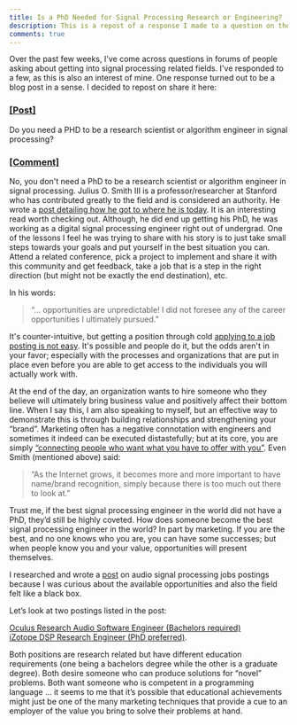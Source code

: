 ```yaml
---
title: Is a PhD Needed for Signal Processing Research or Engineering?
description: This is a repost of a response I made to a question on the DSP subreddit; namely, "Do you need a PHD to be a research scientist or algorithm engineer in signal processing?"
comments: true
---
```


Over the past few weeks, I've come across questions in forums of people asking about getting into signal processing related fields.  I've responded to a few, as this is also an interest of mine.  One response turned out to be a blog post in a sense.  I decided to repost on share it here:



### [[Post]][reddit-post]
Do you need a PHD to be a research scientist or algorithm engineer in signal processing?

### [[Comment]][reddit-comment]
No, you don't need a PhD to be a research scientist or algorithm engineer in signal processing.
Julius O. Smith III is a professor/researcher at Stanford who has contributed greatly to the field and is considered an authority. He wrote a [post detailing how he got to where he is today][jos-blog]. It is an interesting read worth checking out. Although, he did end up getting his PhD, he was working as a digital signal processing engineer right out of undergrad. One of the lessons I feel he was trying to share with his story is to just take small steps towards your goals and put yourself in the best situation you can. Attend a related conference, pick a project to implement and share it with this community and get feedback, take a job that is a step in the right direction (but might not be exactly the end destination), etc.

In his words:
> “… opportunities are unpredictable! I did not foresee any of the career opportunities I ultimately pursued.”

It's counter-intuitive, but getting a position through cold [applying to a job posting is not easy][mackenzie-job-ads]. It's possible and people do it, but the odds aren't in your favor; especially with the processes and organizations that are put in place even before you are able to get access to the individuals you will actually work with.

At the end of the day, an organization wants to hire someone who they believe will ultimately bring business value and positively affect their bottom line. When I say this, I am also speaking to myself, but an effective way to demonstrate this is through building relationships and strengthening your “brand”. Marketing often has a negative connotation with engineers and sometimes it indeed can be executed distastefully; but at its core, you are simply [“connecting people who want what you have to offer with you”][sonmez-marketing]. Even Smith (mentioned above) said:

> “As the Internet grows, it becomes more and more important to have name/brand recognition, simply because there is too much out there to look at.”

Trust me, if the best signal processing engineer in the world did not have a PhD, they’d still be highly coveted. How does someone become the best signal processing engineer in the world? In part by marketing. If you are the best, and no one knows who you are, you can have some successes; but when people know you and your value, opportunities will present themselves.

I researched and wrote a [post][owolabi-audio-programming] on audio signal processing jobs postings because I was curious about the available opportunities and also the field felt like a black box.

Let’s look at two postings listed in the post:

[Oculus Research Audio Software Engineer (Bachelors required)][oculus-post]<br/>
[iZotope DSP Research Engineer (PhD preferred)][izotope-post].

Both positions are research related but have different education requirements (one being a bachelors degree while the other is a graduate degree). Both desire someone who can produce solutions for “novel” problems. Both want someone who is competent in a programming language … it seems to me that it’s possible that educational achievements might just be one of the many marketing techniques that provide a cue to an employer of the value you bring to solve their problems at hand.


[reddit-post]: https://www.reddit.com/r/DSP/comments/71m1ch/do_you_need_a_phd_to_be_a_research_scientist_or/
[reddit-comment]: https://www.reddit.com/r/DSP/comments/71m1ch/do_you_need_a_phd_to_be_a_research_scientist_or/dndlrsc/
[jos-blog]: https://www.dsprelated.com/showarticle/65.php
[mackenzie-job-ads]: https://www.bobbyowolabi.com/audio-programming-jobs#2-note
[sonmez-marketing]: https://simpleprogrammer.com/products/developer-marketing/
[owolabi-audio-programming]: https://www.bobbyowolabi.com/audio-programming-jobs
[oculus-post]: https://www3.oculus.com/en-us/careers/a0I1200000LSjmgEAD/
[izotope-post]: http://izotope.applytojob.com/apply/dsiCufb8O7/DSP-Research-Engineer